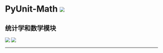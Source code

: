 # **PyUnit-Math** [![](https://gitee.com/tyoui/logo/raw/master/logo/photolog.png)][1]

## 统计学和数学模块
[![](https://img.shields.io/badge/Python-3.7-green.svg)]()
[![](https://img.shields.io/badge/统计学-Statistics-black.svg)]()



***
[1]: https://blog.jtyoui.com